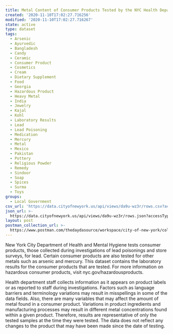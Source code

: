 ```yaml
---
title: Metal Content of Consumer Products Tested by the NYC Health Department
created: '2020-11-10T17:02:27.716256'
modified: '2020-11-10T17:02:27.716267'
state: active
type: dataset
tags:
  - Arsenic
  - Ayurvedic
  - Bangladesh
  - Candy
  - Ceramic
  - Consumer Product
  - Cosmetics
  - Cream
  - Dietary Supplement
  - Food
  - Georgia
  - Hazardous Product
  - Heavy Metal
  - India
  - Jewelry
  - Kajal
  - Kohl
  - Laboratory Results
  - Lead
  - Lead Poisoning
  - Medication
  - Mercury
  - Metal
  - Mexico
  - Pakistan
  - Pottery
  - Religious Powder
  - Remedy
  - Sindoor
  - Soap
  - Spices
  - Surma
  - Toys
groups:
  - Local Government
csv_url: 'https://data.cityofnewyork.us/api/views/da9u-wz3r/rows.csv?accessType=DOWNLOAD'
json_url: >-
  https://data.cityofnewyork.us/api/views/da9u-wz3r/rows.json?accessType=DOWNLOAD
layout: post
postman_collection_url: >-
  https://www.postman.com/thedaydasource/workspace/city-of-new-york/collection/15909983-0cb4a54c-10bc-4c29-ae72-3a5e790c198e
---
```

New York City Department of Health and Mental Hygiene tests consumer products, those collected during investigations of lead poisonings and store surveys, for lead. Certain consumer products are also tested for other metals such as arsenic and mercury.  This dataset contains the laboratory results for the consumer products that are tested.  For more information on hazardous consumer products, visit nyc.gov/hazardousproducts.</p>

Health department staff collects information as it appears on product labels or as reported to staff during investigations.  Factors such as language barriers and terminology variations may result in misspellings in some of the data fields.  Also, there are many variables that may affect the amount of metal found in a consumer product.  Variations in product ingredients and manufacturing processes may result in different metal concentrations found within a given product.  Therefore, results are representative of only the tested samples at the time they were tested. The data does not reflect any changes to the product that may have been made since the date of testing.
